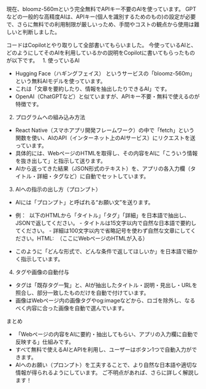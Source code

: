 現在、bloomz-560mという完全無料でAPIキー不要のAIを使っています。 GPTなどの一般的な高精度AIは、APIキー(個人を識別するためのもの)の設定が必要で、さらに無料での利用制限が厳しいっため、手間やコストの観点から使用は難しいと判断しました。

コードはCopilotとやり取りして全部書いてもらいました。
今使っているAIと、どのようにしてそのAIを利用しているかの説明をCopilotに書いてもらったものが以下です。
  1. 使っているAI
* Hugging Face（ハギングフェイス） というサービスの「bloomz-560m」という無料AIモデルを使っています。
* これは「文章を要約したり、情報を抽出したりできるAI」です。
* OpenAI（ChatGPTなど）と似ていますが、APIキー不要・無料で使えるのが特徴です。

2. プログラムへの組み込み方法
* React Native（スマホアプリ開発フレームワーク）の中で「fetch」という関数を使い、AIのAPI（インターネット上のAIサービス）にリクエストを送っています。
* 具体的には、WebページのHTMLを取得し、その内容をAIに「こういう情報を抜き出して」と指示して送ります。
* AIから返ってきた結果（JSON形式のテキスト）を、アプリの各入力欄（タイトル・詳細・タグなど）に自動でセットしています。

3. AIへの指示の出し方（プロンプト）
* AIには「プロンプト」と呼ばれる“お願い文”を送ります。
* 例：  以下のHTMLから「タイトル」「タグ」「詳細」を日本語で抽出し、JSONで返してください。 - タイトルは15文字以内で自然な日本語で要約してください。 - 詳細は100文字以内で省略記号を使わず自然な文章にしてください。HTML:   （ここにWebページのHTMLが入る）

* このように「どんな形式で、どんな条件で返してほしいか」を日本語で細かく指示しています。


4. タグや画像の自動付与
* タグは「既存タグ一覧」と、AIが抽出したタイトル・説明・見出し・URLを照合し、部分一致したものだけを自動で付けています。
* 画像はWebページ内の画像タグやog:imageなどから、ロゴを除外し、なるべく内容に合った画像を自動で選んでいます。

まとめ
* 「Webページの内容をAIに要約・抽出してもらい、アプリの入力欄に自動で反映する」仕組みです。
* すべて無料で使えるAIとAPIを利用し、ユーザーはボタン1つで自動入力ができます。
* AIへのお願い（プロンプト）を工夫することで、より自然な日本語や適切な情報が得られるようにしています。
ご不明点があれば、さらに詳しく解説します！
